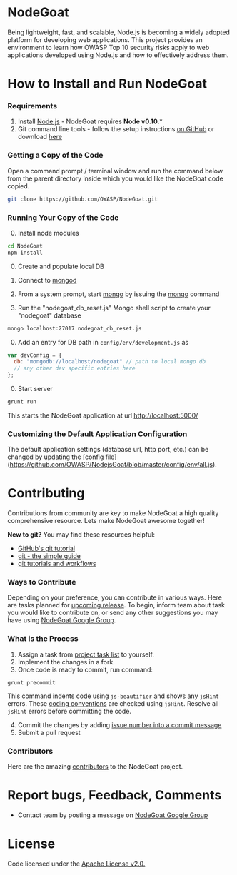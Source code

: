 NodeGoat
==========

Being lightweight, fast, and scalable, Node.js is becoming a widely adopted platform for developing web applications. This project provides an environment to learn how OWASP Top 10 security risks apply to web applications developed using Node.js and how to effectively address them.

How to Install and Run NodeGoat
=================================

### Requirements

1.  Install [Node.js](http://nodejs.org/) - NodeGoat requires **Node v0.10.***
2.  Git command line tools - follow the setup instructions [on GitHub](https://help.github.com/articles/set-up-git) or download [here](http://git-scm.com/downloads)

### Getting a Copy of the Code

Open a command prompt / terminal window and run the command below from the parent directory inside which you would like the NodeGoat code copied.

```sh
git clone https://github.com/OWASP/NodeGoat.git
```
### Running Your Copy of the Code

0. Install node modules

  ```sh
  cd NodeGoat
  npm install
  ```

0. Create and populate local DB 

  0. Connect to [mongod](http://docs.mongodb.org/manual/reference/program/mongod/#bin.mongod)
  0. From a system prompt, start [mongo](http://docs.mongodb.org/manual/reference/program/mongo/#bin.mongo) by issuing the [mongo](http://docs.mongodb.org/manual/reference/program/mongo/#bin.mongo) command
  0. Run the "nodegoat_db_reset.js" Mongo shell script to create your "nodegoat" database
  ```sh
  mongo localhost:27017 nodegoat_db_reset.js
  ```
  0. Add an entry for DB path in `config/env/development.js` as
  ```js
  var devConfig = {
    db: "mongodb://localhost/nodegoat" // path to local mongo db
    // any other dev specific entries here
  };
  ```

0. Start server

  ```sh
  grunt run
  ```

  This starts the NodeGoat application at url [http://localhost:5000/](http://localhost:5000/)

### Customizing the Default Application Configuration

The default application settings (database url, http port, etc.) can be changed by updating the [config file] (https://github.com/OWASP/NodejsGoat/blob/master/config/env/all.js).


Contributing
=================================

Contributions from community are key to make NodeGoat a high quality comprehensive resource. Lets make NodeGoat awesome together!


**New to git?** You may find these resources helpful:
* [GitHub's git tutorial](http://try.github.io/)
* [git - the simple guide](http://rogerdudler.github.io/git-guide/)
* [git tutorials and workflows](https://www.atlassian.com/git/tutorial)

### Ways to Contribute

Depending on your preference, you can contribute in various ways. Here are tasks planned for [upcoming release](https://github.com/OWASP/NodeGoat/issues/milestones).
To begin, inform team about task you would like to contribute on, or send any other suggestions you may have using [NodeGoat Google Group](https://groups.google.com/forum/#!forum/nodegoat).

### What is the Process
1. Assign a task from [project task list](https://github.com/OWASP/NodeGoat/issues?milestone=2&state=open) to yourself.
2. Implement the changes in a fork.
3. Once code is ready to commit, run command:
  ```
  grunt precommit
  ```
  This command indents code using `js-beautifier` and shows any `jsHint` errors. These [coding conventions](https://github.com/OWASP/NodeGoat/blob/master/.jshintrc) are checked using `jsHint`. Resolve all `jsHint` errors before committing the code.

4. Commit the changes by adding [issue number into a commit message](https://help.github.com/articles/closing-issues-via-commit-messages)
5. Submit a pull request

### Contributors
Here are the amazing [contributors](https://github.com/OWASP/NodeGoat/graphs/contributors) to the NodeGoat project.


Report bugs, Feedback, Comments
====================================
*  Contact team by posting a message on [NodeGoat Google Group](https://groups.google.com/forum/#!forum/nodegoat) 


License
==========
Code licensed under the [Apache License v2.0.](http://www.apache.org/licenses/LICENSE-2.0)
